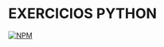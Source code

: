 # EXERCICIOS PYTHON
[![NPM](https://img.shields.io/npm/l/react)](https://github.com/Guilhermepxt04/RPA_NF/blob/main/LICENSE) 
